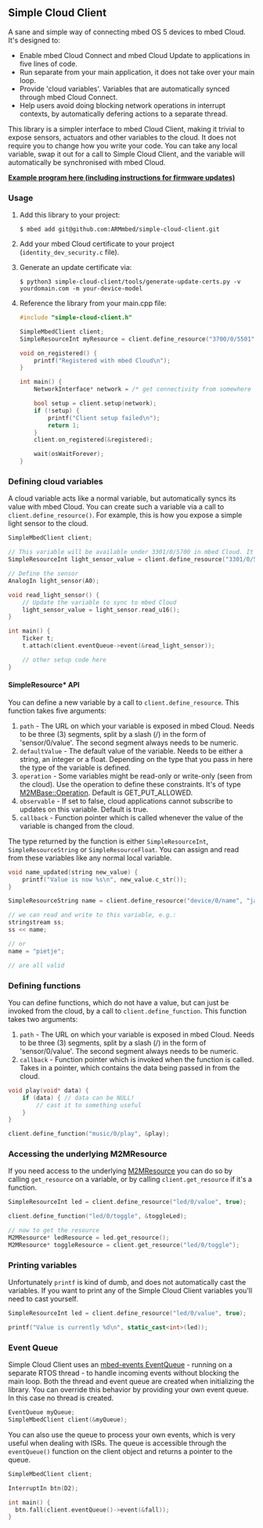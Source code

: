 ## Simple Cloud Client

A sane and simple way of connecting mbed OS 5 devices to mbed Cloud. It's designed to:

* Enable mbed Cloud Connect and mbed Cloud Update to applications in five lines of code.
* Run separate from your main application, it does not take over your main loop.
* Provide 'cloud variables'. Variables that are automatically synced through mbed Cloud Connect.
* Help users avoid doing blocking network operations in interrupt contexts, by automatically defering actions to a separate thread.

This library is a simpler interface to mbed Cloud Client, making it trivial to expose sensors, actuators and other variables to the cloud. It does not require you to change how you write your code. You can take any local variable, swap it out for a call to Simple Cloud Client, and the variable will automatically be synchronised with mbed Cloud.

[**Example program here (including instructions for firmware updates)**](https://github.com/armmbed/simple-cloud-client-example)

### Usage

1. Add this library to your project:

    ```
    $ mbed add git@github.com:ARMmbed/simple-cloud-client.git
    ```

1. Add your mbed Cloud certificate to your project (`identity_dev_security.c` file).
1. Generate an update certificate via:

    ```
    $ python3 simple-cloud-client/tools/generate-update-certs.py -v yourdomain.com -m your-device-model
    ```

1. Reference the library from your main.cpp file:

    ```cpp
    #include "simple-cloud-client.h"

    SimpleMbedClient client;
    SimpleResourceInt myResource = client.define_resource("3700/0/5501", 42);

    void on_registered() {
        printf("Registered with mbed Cloud\n");
    }

    int main() {
        NetworkInterface* network = /* get connectivity from somewhere */;

        bool setup = client.setup(network);
        if (!setup) {
            printf("Client setup failed\n");
            return 1;
        }
        client.on_registered(&registered);

        wait(osWaitForever);
    }
    ```

### Defining cloud variables

A cloud variable acts like a normal variable, but automatically syncs its value with mbed Cloud. You can create such a variable via a call to `client.define_resource()`. For example, this is how you expose a simple light sensor to the cloud.

```cpp
SimpleMbedClient client;

// This variable will be available under 3301/0/5700 in mbed Cloud. It's read-only (from the Cloud).
SimpleResourceInt light_sensor_value = client.define_resource("3301/0/5700", 0, M2MBase::GET_ALLOWED);

// Define the sensor
AnalogIn light_sensor(A0);

void read_light_sensor() {
    // Update the variable to sync to mbed Cloud
    light_sensor_value = light_sensor.read_u16();
}

int main() {
    Ticker t;
    t.attach(client.eventQueue->event(&read_light_sensor));

    // other setup code here
}
```

#### SimpleResource* API

You can define a new variable by a call to `client.define_resource`. This function takes five arguments:

1.  `path` - The URL on which your variable is exposed in mbed Cloud. Needs to be three (3) segments, split by a slash (/) in the form of 'sensor/0/value'. The second segment always needs to be numeric.
2.  `defaultValue` - The default value of the variable. Needs to be either a string, an integer or a float. Depending on the type that you pass in here the type of the variable is defined.
3.  `operation` - Some variables might be read-only or write-only (seen from the cloud). Use the operation to define these constraints. It's of type [M2MBase::Operation](https://docs.mbed.com/docs/mbed-client-guide/en/latest/api/classM2MBase.html#a8ddff21b51b1283c4f0fe463e5a2a6ee). Default is GET_PUT_ALLOWED.
4.  `observable` - If set to false, cloud applications cannot subscribe to updates on this variable. Default is true.
5.  `callback` - Function pointer which is called whenever the value of the variable is changed from the cloud.

The type returned by the function is either `SimpleResourceInt`, `SimpleResourceString` or `SimpleResourceFloat`. You can assign and read from these variables like any normal local variable.

```cpp
void name_updated(string new_value) {
    printf("Value is now %s\n", new_value.c_str());
}

SimpleResourceString name = client.define_resource("device/0/name", "jan", M2MBase::GET_PUT_ALLOWED, true, &name_updated);

// we can read and write to this variable, e.g.:
stringstream ss;
ss << name;

// or
name = "pietje";

// are all valid
```

### Defining functions

You can define functions, which do not have a value, but can just be invoked from the cloud, by a call to `client.define_function`. This function takes two arguments:

1.  `path` - The URL on which your variable is exposed in mbed Cloud. Needs to be three (3) segments, split by a slash (/) in the form of 'sensor/0/value'. The second segment always needs to be numeric.
2.  `callback` - Function pointer which is invoked when the function is called. Takes in a pointer, which contains the data being passed in from the cloud.

```cpp
void play(void* data) {
    if (data) { // data can be NULL!
        // cast it to something useful
    }
}

client.define_function("music/0/play", &play);
```

### Accessing the underlying M2MResource

If you need access to the underlying [M2MResource](https://docs.mbed.com/docs/mbed-client-guide/en/latest/api/classM2MResource.html) you can do so by calling `get_resource` on a variable, or by calling `client.get_resource` if it's a function.

```cpp
SimpleResourceInt led = client.define_resource("led/0/value", true);

client.define_function("led/0/toggle", &toggleLed);

// now to get the resource
M2MResource* ledResource = led.get_resource();
M2MResource* toggleResource = client.get_resource("led/0/toggle");
```

### Printing variables

Unfortunately `printf` is kind of dumb, and does not automatically cast the variables. If you want to print any of the Simple Cloud Client variables you'll need to cast yourself.

```cpp
SimpleResourceInt led = client.define_resource("led/0/value", true);

printf("Value is currently %d\n", static_cast<int>(led));
```

### Event Queue

Simple Cloud Client uses an [mbed-events EventQueue](https://github.com/ARMmbed/mbed-os/tree/master/events) - running on a separate RTOS thread - to handle incoming events without blocking the main loop. Both the thread and event queue are created when initializing the library. You can override this behavior by providing your own event queue. In this case no thread is created.

```cpp
EventQueue myQueue;
SimpleMbedClient client(&myQueue);
```

You can also use the queue to process your own events, which is very useful when dealing with ISRs. The queue is accessible through the `eventQueue()` function on the client object and returns a pointer to the queue.

```cpp
SimpleMbedClient client;

InterruptIn btn(D2);

int main() {
  btn.fall(client.eventQueue()->event(&fall));
}
```
